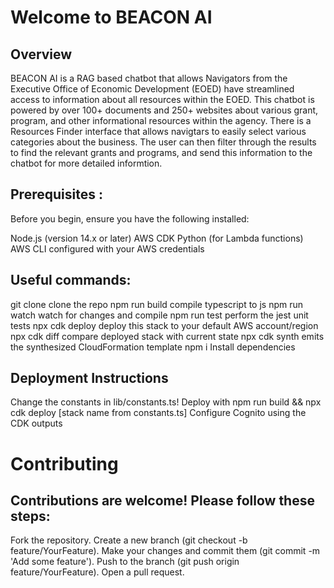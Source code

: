 # Welcome to BEACON AI

## Overview
BEACON AI is a RAG based chatbot that allows Navigators from the Executive Office of Economic Development (EOED) have streamlined access to information about all resources within the EOED. This chatbot is powered by over 100+ documents and 250+ websites about various grant, program, and other informational resources within the agency. There is a Resources Finder interface that allows navigtars to easily select various categories about the business. The user can then filter through the results to find the relevant grants and programs, and send this information to the chatbot for more detailed informtion.

## Prerequisites :

Before you begin, ensure you have the following installed:

Node.js (version 14.x or later)
AWS CDK
Python (for Lambda functions)
AWS CLI configured with your AWS credentials

## Useful commands:
git clone <Github url> clone the repo
npm run build compile typescript to js
npm run watch watch for changes and compile
npm run test perform the jest unit tests
npx cdk deploy deploy this stack to your default AWS account/region
npx cdk diff compare deployed stack with current state
npx cdk synth emits the synthesized CloudFormation template
npm i Install dependencies

## Deployment Instructions
Change the constants in lib/constants.ts!
Deploy with npm run build && npx cdk deploy [stack name from constants.ts]
Configure Cognito using the CDK outputs

# Contributing 
## Contributions are welcome! Please follow these steps: 
Fork the repository.
Create a new branch (git checkout -b feature/YourFeature).
Make your changes and commit them (git commit -m 'Add some feature').
Push to the branch (git push origin feature/YourFeature).
Open a pull request.
